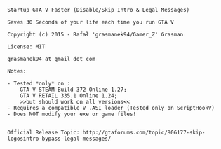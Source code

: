 	Startup GTA V Faster (Disable/Skip Intro & Legal Messages)

	Saves 30 Seconds of your life each time you run GTA V

	Copyright (c) 2015 - Rafał 'grasmanek94/Gamer_Z' Grasman

	License: MIT

	grasmanek94 at gmail dot com

	Notes: 
	
	- Tested *only* on :
		GTA V STEAM Build 372 Online 1.27;
		GTA V RETAIL 335.1 Online 1.24;
		>>but should work on all versions<<
	- Requires a compatible V .ASI loader (Tested only on ScriptHookV)
	- Does NOT modify your exe or game files!
	
	
	Official Release Topic: http://gtaforums.com/topic/806177-skip-logosintro-bypass-legal-messages/
	

